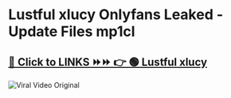 
 # Lustful xlucy Onlyfans Leaked - Update Files mp1cl

## <h2><a href="https://clipsfans.com/Lustful_xlucy&ref=git">🔗 Click to LINKS ⏩⏩ 👉 🟢 Lustful xlucy </a></h2>

<a href="https://clipsfans.com/Lustful_xlucy&ref=git" rel="nofollow" data-target="animated-image.originalLink"><img src="https://i.ibb.co.com/xMMVF88/686577567.gif" alt="Viral Video Original" style="max-width: 100%; display: inline-block;" data-target="animated-image.originalImage"></a>

